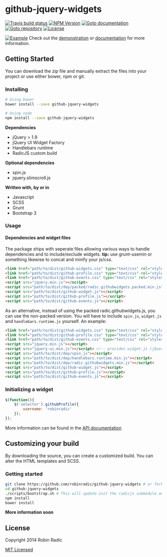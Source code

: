 # github-jquery-widgets
[![Travis build status](https://img.shields.io/travis/RobinRadic/github-jquery-widgets.svg)](http://travis-ci.org/RobinRadic/github-jquery-widgets)
[![NPM Version](https://img.shields.io/npm/v/github-jquery-widgets.svg)](http://npmjs.org/package/github-jquery-widgets)
[![Goto documentation](http://img.shields.io/badge/goto-documentation-orange.svg)](http://robin.radic.nl/github-jquery-widgets)
[![Goto repository](http://img.shields.io/badge/goto-repository-orange.svg)](https://github.com/robinradic/github-jquery-widgets)
[![License](http://img.shields.io/badge/license-MIT-blue.svg)](http://radic.mit-license.org)

[![Example](http://robin.radic.nl/github-jquery-widgets/images/events.jpeg)](http://robin.radic.nl/github-jquery-widgets)
Check out the [demonstration](http://robin.radic.nl/github-jquery-widgets/demo) or [documentation](http://robin.radic.nl/github-jquery-widgets) for more information.

## Getting Started
You can download the zip file and manually extract the files into your project or use either bower, npm or git.
  
### Installing
```bash
# Using bower
bower install --save github-jquery-widgets

# Using node
npm install --save github-jquery-widgets
```

**Dependencies**
- jQuery > 1.9
- jQuery UI Widget Factory
- Handlebars runtime
- RadicJS custom build
  
  
**Optional dependencies**
- spin.js
- jquery.slimscroll.js
  
  
**Written with, by or in**
- Javascript
- SCSS
- Grunt
- Bootstrap 3

### Usage
  
#### Dependencies and widget files
The package ships with seperate files allowing various ways to handle dependencies and to include/exclude widgets.  **tip:** use grunt-usemin or something likewise to concat and minify your js/css.
```html
<link href="path/to/dist/github-widgets.css" type="text/css" rel="stylesheet">
<link href="path/to/dist/github-profile.css" type="text/css" rel="stylesheet">
<link href="path/to/dist/github-events.css" type="text/css" rel="stylesheet">
<script src="jquery.min.js"></script>
<script src="path/to/dist/dep/packed/radic.githubwidgets.packed.min.js"></script> <!-- includes: spin.js, widget.js, handlebars.runtime.min.js -->
<script src="path/to/dist/github-widget.js"></script>
<script src="path/to/dist/github-profile.js"></script>
<script src="path/to/dist/github-events.js"></script>
```
  
As an alternative, instead of using the packed radic.githubwidgets.js, you can use the non-packed version. You will have to include `spin.js`, `widget.js` and `handlebars.runtime.js` yourself. An example:
```html
<link href="path/to/dist/github-widgets.css" type="text/css" rel="stylesheet">
<link href="path/to/dist/github-profile.css" type="text/css" rel="stylesheet">
<link href="path/to/dist/github-events.css" type="text/css" rel="stylesheet">
<script src="jquery.min.js"></script>
<script src="jquery-ui.min.js"></script> <!-- provides widget.js (jQuery UI Widget Factory) -->
<script src="path/to/dist/dep/spin.js"></script>
<script src="path/to/dist/dep/handlebars.runtime.min.js"></script>
<script src="path/to/dist/dep/radic.githubwidgets.min.js"></script>
<script src="path/to/dist/github-widget.js"></script>
<script src="path/to/dist/github-profile.js"></script>
<script src="path/to/dist/github-events.js"></script>
```

### Initializing a widget
```javascript
$(function(){
    $('selector').githubProfile({
        username: 'robinradic'
    });
});
```
More information can be found in the [API documentation](http://robin.radic.nl/github-jquery-widgets/)

## Customizing your build
By downloading the source, you can create a customized build. You can alter the HTML templates and SCSS.
  
### Getting started
```bash
git clone https://github.com/robinradic/github-jquery-widgets # or fork->clone a version.
cd github-jquery-widgets
./scripts/bootstrap.sh # This will update-init the radicjs submodule and copy the pre-commit hook that updates the submodule before commiting
npm install
bower install
```
  
**More information soon**


## License
Copyright 2014 Robin Radic 

[MIT Licensed](http://radic.mit-license.org)

